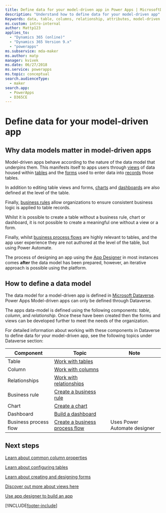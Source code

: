 ```yaml
---
title: Define data for your model-driven app in Power Apps | MicrosoftDocs
description: "Understand how to define data for your model-driven app"
Keywords: data, table, columns, relationship, attributes, model-driven app
ms.custom: intro-internal
author: Mattp123
applies_to: 
  - "Dynamics 365 (online)"
  - "Dynamics 365 Version 9.x"
  - "powerapps"
ms.subservice: mda-maker
ms.author: matp
manager: kvivek
ms.date: 06/27/2018
ms.service: powerapps
ms.topic: conceptual
search.audienceType: 
  - maker
search.app: 
  - PowerApps
  - D365CE
---
```


# Define data for your model-driven app

## Why data models matter in model-driven apps

Model-driven apps behave according to the nature of the data model that underpins them.  This manifests itself to apps users through [views](model-driven-app-glossary.md#view) of data housed within [tables](model-driven-app-glossary.md#table) and the [forms](model-driven-app-glossary.md#form) used to enter data into [records](model-driven-app-glossary.md#record) those tables.

In addition to editing table views and forms, [charts](model-driven-app-glossary.md#chart) and [dashboards](model-driven-app-glossary.md#dashboard) are also defined at the level of the table.

Finally, [business rules](model-driven-app-glossary.md#business-rule) allow organizations to ensure consistent business logic is applied to table records.

Whilst it is possible to create a table without a business rule, chart or dashboard, it is not possible to create a meaningful one without a view or a form.

Finally, whilst [business process flows](model-driven-app-glossary.md#business-process-flow) are highly relevant to tables, and the app user experience they are not authored at the level of the table, but using Power Automate.

The process of designing an app using the [App Designer](model-driven-app-glossary.md#app-designer) in most instances comes **after** the data model has been prepared, however, an iterative approach is possible using the platform.

## How to define a data model

The data model for a model-driven app is defined in [Microsoft Dataverse](../data-platform/data-platform-intro.md).  Power Apps Model-driven apps can only be defined through Dataverse.

The apps data-model is defined using the following components: *table*, *column*, and *relationship*.  Once these have been created then the forms and views can be developed further to meet the needs of the organization.

For detailed information about working with these components in Dataverse to define data for your model-driven app, see the following topics under Dataverse section:

|Component |Topic|Note|
|-----|----|-----|
|Table| [Work with tables](../data-platform/entity-overview.md)|
|Column| [Work with columns](../data-platform/fields-overview.md)|
|Relationships| [Work with relationships](../data-platform/relationships-overview.md)|
|Business rule| [Create a business rule](create-business-rules-recommendations-apply-logic-form.md)
|Chart| [Create a chart](add-chart-to-form.md)
|Dashboard| [Build a dashboard](create-edit-dashboards.md)
|Business process flow|[Create a business process flow](https://docs.microsoft.com/en-us/power-automate/create-business-process-flow)|Uses Power Automate designer|

## Next steps

[Learn about common column properties](../../maker/model-driven-apps/common-field-properties-legacy.md)

[Learn about configuring tables](../../maker/data-platform/entity-overview.md)

[Learn about creating and designing forms](../../maker/model-driven-apps/create-design-forms.md)

[Discover out more about views here](../../maker/model-driven-apps/create-edit-views.md)

[Use app designer to build an app](design-custom-business-apps-using-app-designer.md)

[!INCLUDE[footer-include](../../includes/footer-banner.md)]
